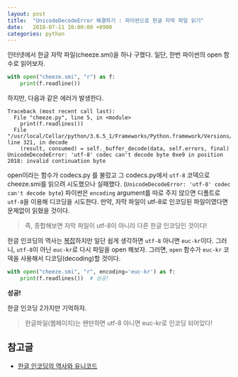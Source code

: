 ```yaml
---
layout: post
title:  "UnicodeDecodeError 해결하기 : 파이썬으로 한글 자막 파일 읽기"
date:   2018-07-11 10:00:00 +0900
categories: python
---
```


인터넷에서 한글 자막 파일(cheeze.smi)을 하나 구했다.
일단, 한번 파이썬의 open 함수로 읽어보자.

~~~python
with open("cheeze.smi", "r") as f:
    print(f.readline())
~~~

하지만, 다음과 같은 에러가 발생한다.

~~~
Traceback (most recent call last):
  File "cheeze.py", line 5, in <module>
    print(f.readlines())
  File "/usr/local/Cellar/python/3.6.5_1/Frameworks/Python.framework/Versions/3.6/lib/python3.6/codecs.py", line 321, in decode
    (result, consumed) = self._buffer_decode(data, self.errors, final)
UnicodeDecodeError: 'utf-8' codec can't decode byte 0xe9 in position 2018: invalid continuation byte
~~~

open이라는 함수가 codecs.py 를 불렀고 그 codecs.py에서 `utf-8` 코덱으로 cheeze.smi를 읽으려 시도했으나 실패했다. (`UnicodeDecodeError: 'utf-8' codec can't decode byte`)
파이썬은 `encoding` argument를 따로 주지 않으면 디폴트로 `utf-8`을 이용해 디코딩을 시도한다.
만약, 자막 파일이 utf-8로 인코딩된 파일이였다면 문제없이 읽혔을 것이다.

> 즉, 종합해보면 자막 파일이 utf-8이 아니라 다른 한글 인코딩인 것이다!

한글 인코딩의 역사는 [복잡](https://d2.naver.com/helloworld/19187)하지만 일단 쉽게 생각하면 `utf-8` 아니면 `euc-kr`이다.
그러니, `utf-8`이 아닌 `euc-kr`로 다시 파일을 open 해보자.
그러면, `open` 함수가 `euc-kr` 코덱을 사용해서 디코딩(decoding)할 것이다.

~~~python
with open("cheeze.smi", "r", encoding='euc-kr') as f:
    print(f.readlines())  # 성공!
~~~

**성공!**

한글 인코딩 2가지만 기억하자.

> 한글파일(웹페이지)는 왠만하면 utf-8 아니면 euc-kr로 인코딩 되어있다!


## 참고글

- [한글 인코딩의 역사와 유니코드](https://d2.naver.com/helloworld/19187)
